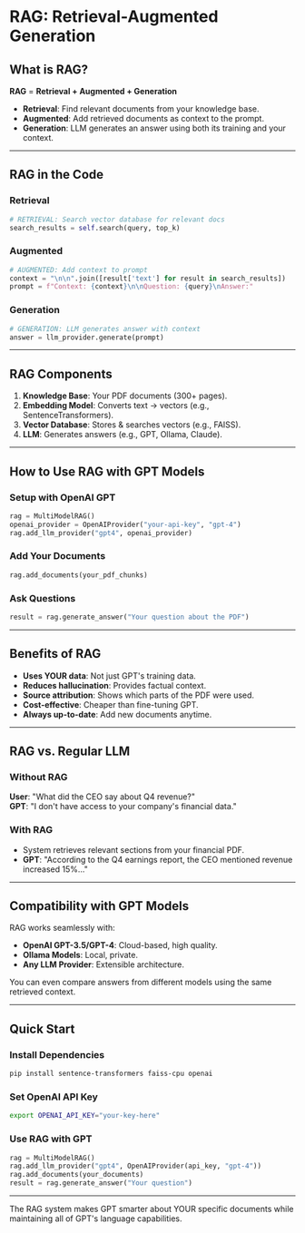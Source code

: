 # RAG: Retrieval-Augmented Generation

## What is RAG?

**RAG** = **Retrieval + Augmented + Generation**

- **Retrieval**: Find relevant documents from your knowledge base.
- **Augmented**: Add retrieved documents as context to the prompt.
- **Generation**: LLM generates an answer using both its training and your context.

---

## RAG in the Code

### Retrieval
```python
# RETRIEVAL: Search vector database for relevant docs
search_results = self.search(query, top_k)
```

### Augmented
```python
# AUGMENTED: Add context to prompt
context = "\n\n".join([result['text'] for result in search_results])
prompt = f"Context: {context}\n\nQuestion: {query}\nAnswer:"
```

### Generation
```python
# GENERATION: LLM generates answer with context
answer = llm_provider.generate(prompt)
```

---

## RAG Components

1. **Knowledge Base**: Your PDF documents (300+ pages).
2. **Embedding Model**: Converts text → vectors (e.g., SentenceTransformers).
3. **Vector Database**: Stores & searches vectors (e.g., FAISS).
4. **LLM**: Generates answers (e.g., GPT, Ollama, Claude).

---

## How to Use RAG with GPT Models

### Setup with OpenAI GPT
```python
rag = MultiModelRAG()
openai_provider = OpenAIProvider("your-api-key", "gpt-4")
rag.add_llm_provider("gpt4", openai_provider)
```

### Add Your Documents
```python
rag.add_documents(your_pdf_chunks)
```

### Ask Questions
```python
result = rag.generate_answer("Your question about the PDF")
```

---

## Benefits of RAG

- **Uses YOUR data**: Not just GPT's training data.
- **Reduces hallucination**: Provides factual context.
- **Source attribution**: Shows which parts of the PDF were used.
- **Cost-effective**: Cheaper than fine-tuning GPT.
- **Always up-to-date**: Add new documents anytime.

---

## RAG vs. Regular LLM

### Without RAG
**User**: "What did the CEO say about Q4 revenue?"  
**GPT**: "I don't have access to your company's financial data."

### With RAG
- System retrieves relevant sections from your financial PDF.
- **GPT**: "According to the Q4 earnings report, the CEO mentioned revenue increased 15%..."

---

## Compatibility with GPT Models

RAG works seamlessly with:

- **OpenAI GPT-3.5/GPT-4**: Cloud-based, high quality.
- **Ollama Models**: Local, private.
- **Any LLM Provider**: Extensible architecture.

You can even compare answers from different models using the same retrieved context.

---

## Quick Start

### Install Dependencies
```bash
pip install sentence-transformers faiss-cpu openai
```

### Set OpenAI API Key
```bash
export OPENAI_API_KEY="your-key-here"
```

### Use RAG with GPT
```python
rag = MultiModelRAG()
rag.add_llm_provider("gpt4", OpenAIProvider(api_key, "gpt-4"))
rag.add_documents(your_documents)
result = rag.generate_answer("Your question")
```

---

The RAG system makes GPT smarter about YOUR specific documents while maintaining all of GPT's language capabilities.